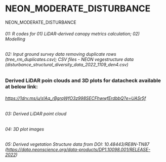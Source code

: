 # NEON_MODERATE_DISTURBANCE
NEON_MODERATE_DISTURBANCE

###### 01: R codes for 01) LiDAR-derived canopy metrics calculation; 02) Modelling
###### 02: Input ground survey data removing duplicate rows (tree_rm_duplicates.csv); CSV files - NEON vegestructure data (disturbance_structural_diversity_data_2022_1109_den4.csv)


###
### Derived LiDAR poin clouds and 3D plots for datacheck available at below link:
###### https://1drv.ms/u/s!Aq_rBgrqWfO3z998SECFhwwfErdbbQ?e=UASr5f
###### 03: Derived LiDAR point cloud
###### 04: 3D plot images
###### 05: Derived vegetation Structure data from DOI: 10.48443/RE8N-TN87 (https://data.neonscience.org/data-products/DP1.10098.001/RELEASE-2022)

